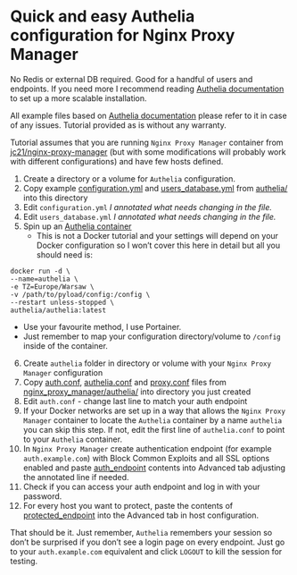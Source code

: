 # Quick and easy Authelia configuration for Nginx Proxy Manager
No Redis or external DB required. Good for a handful of users and endpoints. If you need more I recommend reading [Authelia documentation](https://www.authelia.com/docs/) to set up a more scalable installation. 

All example files based on [Authelia documentation](https://www.authelia.com/docs/) please refer to it in case of any issues. 
Tutorial provided as is without any warranty.

Tutorial assumes that you are running `Nginx Proxy Manager` container from [jc21/nginx-proxy-manager](https://hub.docker.com/r/jc21/nginx-proxy-manager) (but with some modifications will probably work with different configurations) and have few hosts defined. 

1. Create a directory or a volume for `Authelia` configuration.
2. Copy example [configuration.yml](authelia/configuration.yml) and [users_database.yml](authelia/users_database.yml) from [authelia/](authelia/) into this directory
3. Edit `configuration.yml` *I annotated what needs changing in the file.*
4. Edit `users_database.yml` *I annotated what needs changing in the file.*
5. Spin up an [Authelia container](https://hub.docker.com/r/authelia/authelia) 
   - This is not a Docker tutorial and your settings will depend on your Docker configuration so I won’t cover this here in detail but all you should need is:
  ```
  docker run -d \
  --name=authelia \
  -e TZ=Europe/Warsaw \
  -v /path/to/pyload/config:/config \
  --restart unless-stopped \
  authelia/authelia:latest
  ```
   - Use your favourite method, I use Portainer.
   - Just remember to map your configuration directory/volume to `/config` inside of the container.
6. Create `authelia` folder in directory or volume with your `Nginx Proxy Manager` configuration
7. Copy [auth.conf](nginx_proxy_manager/authelia/auth.conf), [authelia.conf](nginx_proxy_manager/authelia/authelia.conf) and [proxy.conf](nginx_proxy_manager/authelia/proxy.conf) files from [nginx_proxy_manager/authelia/](nginx_proxy_manager/authelia/) into directory you just created
8. Edit `auth.conf` - change last line to match your auth endpoint
9. If your Docker networks are set up in a way that allows the `Nginx Proxy Manager` container to locate the `Authelia` container by a name `authelia` you can skip this step. If not, edit the first line of `authelia.conf` to point to your `Authelia` container. 
10. In `Nginx Proxy Manager` create authentication endpoint (for example `auth.example.com`) with Block Common Exploits and all SSL options enabled and paste [auth_endpoint](nginx_proxy_manager/auth_endpoint) contents into Advanced tab adjusting the annotated line if needed.
11. Check if you can access your auth endpoint and log in with your password.
12. For every host you want to protect, paste the contents of [protected_endpoint](nginx_proxy_manager/protected_endpoint) into the Advanced tab in host configuration.

That should be it. Just remember, `Authelia` remembers your session so don’t be surprised if you don’t see a login page on every endpoint. Just go to your `auth.example.com` equivalent and click `LOGOUT` to kill the session for testing. 
